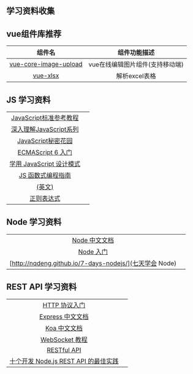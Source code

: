 ## 学习资料收集
vue组件库推荐
---

|组件名  | 组件功能描述|
|:-:|:-:|
|[vue-core-image-upload](http://vanthink-ued.github.io/vue-core-image-upload/index.html#/cn/home) | vue在线编辑图片组件(支持移动端)|
|[vue-xlsx](http://www.jianshu.com/p/44348319ccde)  | 解析excel表格 |

JS 学习资料
---
| | |
|:-:|:-:|
| [JavaScript标准参考教程](http://javascript.ruanyifeng.com/)|
| [深入理解JavaScript系列](http://www.cnblogs.com/TomXu/archive/2011/12/15/2288411.html) |
| [JavaScript秘密花园](http://bonsaiden.github.io/JavaScript-Garden/zh/)|
| [ECMAScript 6 入门](http://es6.ruanyifeng.com/) |
| [学用 JavaScript 设计模式](http://www.oschina.net/translate/learning-javascript-design-patterns)|
| [JS 函数式编程指南](https://llh911001.gitbooks.io/mostly-adequate-guide-chinese/content/) |
| [(英文)](https://github.com/getify/You-Dont-Know-JS) |
| [正则表达式](http://deerchao.net/tutorials/regex/regex.htm) |

 Node 学习资料
---

|||
|:-:|:-:|
| [Node 中文文档](http://nodejs.cn/) |
| [Node 入门](https://www.nodebeginner.org/index-zh-cn.html) |
| [http://nqdeng.github.io/7-days-nodejs/](七天学会 Node) |

REST API 学习资料
---

| | |
|:-:|:-:|
| [HTTP 协议入门](http://www.ruanyifeng.com/blog/2016/08/http.html) |
| [Express 中文文档 ](http://www.expressjs.com.cn/) |
| [Koa 中文文档](http://koa.bootcss.com/) |
| [WebSocket 教程](http://www.ruanyifeng.com/blog/2017/05/websocket.html) |
| [RESTful API](设计指南http://www.ruanyifeng.com/blog/2014/05/restful_api.html)  |
| [十个开发 Node.js REST API 的最佳实践](https://zhuanlan.zhihu.com/p/25532102) |

